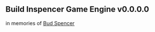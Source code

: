 ## Build Inspencer Game Engine                                     v0.0.0.0
  in memories of [Bud Spencer](https://en.wikipedia.org/wiki/Bud_Spencer)
